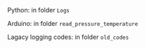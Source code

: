 Python: in folder `Logs`

Arduino: in folder `read_pressure_temperature`

Lagacy logging codes: in folder `old_codes`